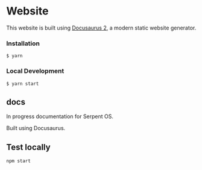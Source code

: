 # Website

This website is built using [Docusaurus 2](https://docusaurus.io/), a modern static website generator.

### Installation

```
$ yarn
```

### Local Development

```
$ yarn start
```

## docs

In progress documentation for Serpent OS.

Built using Docusaurus.

## Test locally

`npm start`
